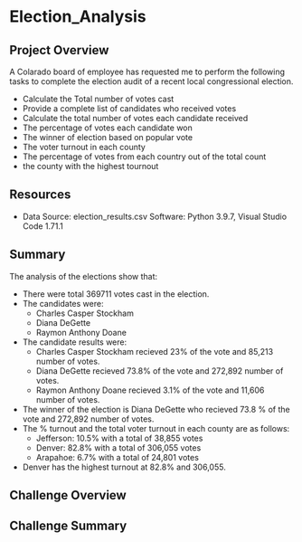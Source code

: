 # Election_Analysis

## Project Overview
A Colarado board of employee has requested me to perform the following tasks to complete the election audit of a recent local congressional election. 

- Calculate the Total number of votes cast
- Provide a complete list of candidates who received votes
- Calculate the total number of votes each candidate received
- The percentage of votes each candidate won
- The winner of election based on popular vote
- The voter turnout in each county
- The percentage of votes from each country out of the total count
- the county with the highest tournout
## Resources 
- Data Source: election_results.csv
Software: Python 3.9.7, Visual Studio Code 1.71.1

## Summary
The analysis of the elections show that:
- There were total 369711 votes cast in the election.
- The candidates were:
  - Charles Casper Stockham
  - Diana DeGette
  - Raymon Anthony Doane
- The candidate results were:
  - Charles Casper Stockham recieved 23% of the vote and 85,213 number of votes.
  - Diana DeGette recieved 73.8% of the vote and 272,892  number of votes.
  - Raymon Anthony Doane recieved 3.1% of the vote and 11,606 number of votes.
- The winner of the election is Diana DeGette who recieved 73.8 % of the vote and 272,892 number of votes. 
- The % turnout and the total voter turnout in each county are as follows:
  - Jefferson: 10.5% with a total of 38,855 votes
  - Denver: 82.8% with a total of 306,055 votes
  - Arapahoe: 6.7% with a total of 24,801 votes
- Denver has the highest turnout at 82.8% and 306,055. 




## Challenge Overview

## Challenge Summary
